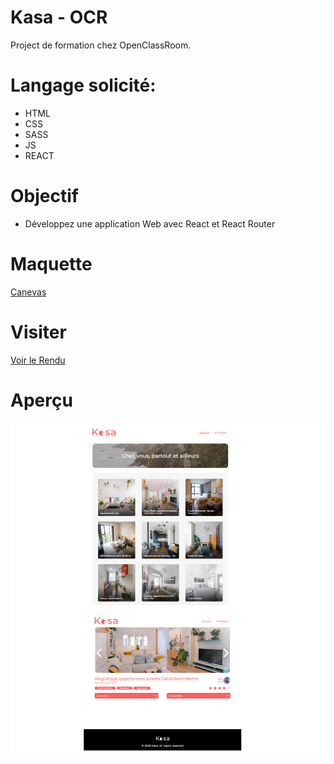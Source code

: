 # Kasa - OCR

Project de formation chez OpenClassRoom.

# Langage solicité:

- HTML
- CSS
- SASS
- JS
- REACT

# Objectif

- Développez une application Web avec React et React Router

# Maquette

[Canevas](https://www.figma.com/file/bAnXDNqRKCRRP8mY2gcb5p/UI-Design?node-id=4%3A1)

# Visiter

[Voir le Rendu](https://nerion-1337.github.io/Kasa-OCR/)

# Aperçu

![screenshot du site](./maquette.png)
